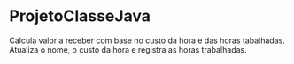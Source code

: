# ProjetoClasseJava
 Calcula valor a receber com base no custo da hora e das horas tabalhadas. Atualiza o nome, o custo da hora e registra as horas trabalhadas.
